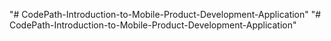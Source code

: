 "# CodePath-Introduction-to-Mobile-Product-Development-Application" 
"# CodePath-Introduction-to-Mobile-Product-Development-Application" 

